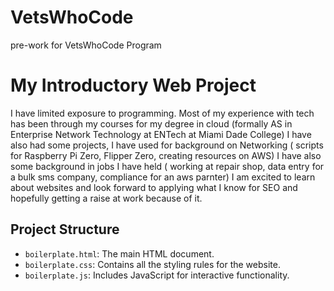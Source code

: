 # VetsWhoCode
pre-work for VetsWhoCode Program

# My Introductory Web Project

I have limited exposure to programming. 
Most of my experience with tech has been through my courses for my degree in cloud (formally AS in Enterprise Network Technology at ENTech at Miami Dade College)
I have also had some projects, I have used for background on Networking ( scripts for Raspberry Pi Zero, Flipper Zero, creating resources on AWS)
I have also some background in jobs I have held ( working at repair shop, data entry for a bulk sms company, compliance for an aws parnter)
I am excited to learn about websites and look forward to applying what I know for SEO and hopefully getting a raise at work because of it.

## Project Structure

- `boilerplate.html`: The main HTML document.
- `boilerplate.css`: Contains all the styling rules for the website.
- `boilerplate.js`: Includes JavaScript for interactive functionality.


